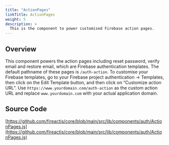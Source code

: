 ```yaml
---
title: "ActionPages"
linkTitle: ActionPages
weight: 5
description: >
  This is the component to power customised Firebase action pages.
---
```

## Overview

This component powers the action pages including reset password, verify email and restore email, which are Firebase authentication templates. The default pathname of these pages is `/auth-action`. To customise your Firebase templates, go to your Firebase project authentication → Templates, then click on the Edit Template button, and then click on “Customize action URL”. Use `https://www.yourdomain.com/auth-action` as the custom action URL and replace `www.yourdomain.com` with your actual application domain.

## Source Code

[https://github.com/fireactjs/core/blob/main/src/lib/components/auth/ActionPages.js](https://github.com/fireactjs/core/blob/main/src/lib/components/auth/ActionPages.js)